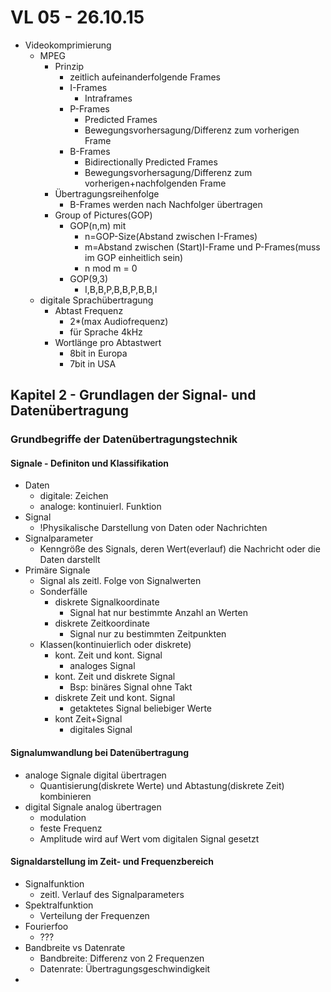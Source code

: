 # VL 05 - 26.10.15

* Videokomprimierung
    * MPEG
        * Prinzip
            * zeitlich aufeinanderfolgende Frames
            * I-Frames
                * Intraframes
            * P-Frames
                * Predicted Frames
                * Bewegungsvorhersagung/Differenz zum vorherigen Frame
            * B-Frames
                * Bidirectionally Predicted Frames
                * Bewegungsvorhersagung/Differenz zum vorherigen+nachfolgenden Frame
        * Übertragungsreihenfolge
            * B-Frames werden nach Nachfolger übertragen
        * Group of Pictures(GOP)
            * GOP(n,m) mit
                * n=GOP-Size(Abstand zwischen I-Frames)
                * m=Abstand zwischen (Start)I-Frame und P-Frames(muss im GOP einheitlich sein)
                * n mod m = 0
            * GOP(9,3)
                * I,B,B,P,B,B,P,B,B,I
    * digitale Sprachübertragung
        * Abtast Frequenz
            * 2*(max Audiofrequenz)
            * für Sprache 4kHz
        * Wortlänge pro Abtastwert
            * 8bit in Europa
            * 7bit in USA

## Kapitel 2 - Grundlagen der Signal- und  Datenübertragung
### Grundbegriffe der Datenübertragungstechnik
#### Signale - Definiton und Klassifikation
* Daten
    * digitale: Zeichen
    * analoge: kontinuierl. Funktion
* Signal
    * !Physikalische Darstellung von Daten oder Nachrichten
* Signalparameter
    * Kenngröße des Signals, deren Wert(everlauf) die Nachricht oder die Daten darstellt
* Primäre Signale
    * Signal als zeitl. Folge von Signalwerten
    * Sonderfälle
        * diskrete Signalkoordinate
            * Signal hat nur bestimmte Anzahl an Werten
        * diskrete Zeitkoordinate
            * Signal nur zu bestimmten Zeitpunkten
    * Klassen(kontinuierlich oder diskrete)
        * kont. Zeit und kont.  Signal
            * analoges Signal
        * kont. Zeit und diskrete Signal
            * Bsp: binäres Signal ohne Takt
        * diskrete Zeit und kont. Signal
            * getaktetes Signal beliebiger Werte
        * kont Zeit+Signal
            * digitales Signal

#### Signalumwandlung bei Datenübertragung
* analoge Signale digital übertragen
    * Quantisierung(diskrete Werte) und Abtastung(diskrete Zeit) kombinieren
* digital Signale analog übertragen
    * modulation
    * feste Frequenz
    * Amplitude wird auf Wert vom digitalen Signal gesetzt

#### Signaldarstellung im Zeit- und Frequenzbereich
* Signalfunktion
    * zeitl. Verlauf des Signalparameters
* Spektralfunktion
    * Verteilung der Frequenzen
* Fourierfoo
    * ???
* Bandbreite vs Datenrate
    * Bandbreite: Differenz von 2 Frequenzen
    * Datenrate: Übertragungsgeschwindigkeit
* 
